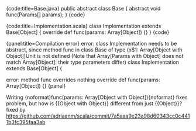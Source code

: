 {code:title=Base.java}
public abstract class Base<Params> {
	abstract void func(Params[] params);
}
{code}

{code:title=Implementation.scala}
class Implementation extends Base[Object] {
    override def func(params: Array[Object]) {}
}
{code}

{panel:title=Compilation error}
error: class Implementation needs to be abstract, since method func in class Base of type (x$1: Array[Object with Object])Unit is not defined
(Note that Array[Params with Object] does not match Array[Object]: their type parameters differ)
class Implementation extends Base[Object] {

error: method func overrides nothing
override def func(params: Array[Object]) {}
{panel}

Writing {noformat}func(params: Array[Object with Object]){noformat} fixes problem, but how is {{Object with Object}} different from just {{Object}}?
fixed by https://github.com/adriaanm/scala/commit/7a5aaa9e23a98d60343cc0c4411b3fc395faa3ab
